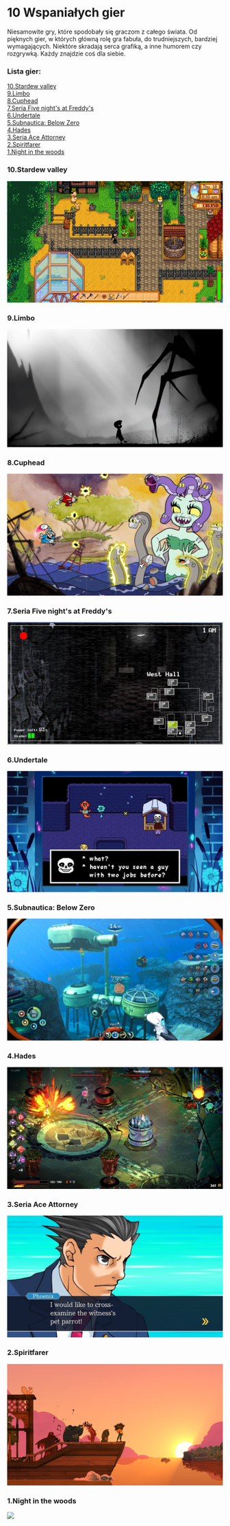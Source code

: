 # 10 Wspaniałych gier

Niesamowite gry, które spodobały się graczom z całego świata. 
Od pięknych gier, w których główną rolę gra fabuła, do trudniejszych, bardziej wymagających. 
Niektóre skradają serca grafiką, a inne humorem czy rozgrywką. Każdy znajdzie coś dla siebie.

### Lista gier:
[10.Stardew valley](https://kknopik.github.io/#10stardew-valley)  
[9.Limbo](https://kknopik.github.io/#9limbo)  
[8.Cuphead](https://kknopik.github.io/#8cuphead)  
[7.Seria Five night's at Freddy's](https://kknopik.github.io/#7seria-gier-five-nights-at-freddys)  
[6.Undertale](https://kknopik.github.io/#6undertale)  
[5.Subnautica: Below Zero](https://kknopik.github.io/#5subnautica-below-zero)  
[4.Hades](https://kknopik.github.io/#4hades)  
[3.Seria Ace Attorney](https://kknopik.github.io/#3seria-gier-ace-attorney)  
[2.Spiritfarer](https://kknopik.github.io/#2spiritfarer)  
[1.Night in the woods](https://kknopik.github.io/#1night-in-the-woods)  

### 10.Stardew valley
![](images/stardew.jpg)

### 9.Limbo
![](images/limbo.jpg)

### 8.Cuphead
![](images/cuphead.jpg)

### 7.Seria Five night's at Freddy's
![](images/fnaf.png)

### 6.Undertale
![](images/undertale`.JPG)

### 5.Subnautica: Below Zero
![](images/subnautica.jpg)

### 4.Hades
![](images/hades.jpg)

### 3.Seria Ace Attorney
![](images/aceattorney.jpg)

### 2.Spiritfarer
![](images/Spiritfarer.jpg)

### 1.Night in the woods
![](images/nightinthewoods.jpg)
